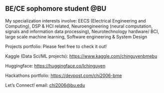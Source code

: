 ## BE/CE sophomore student @BU
My specialization interests involve: EECS (Electrical Engineering and Computing), DSP & HCI related, Neuroengineering (neural computation, signals and information data processing), Neurotechnology hardware/ BCI, large scale machine learning, Software engineering & System Design 

Projects portfolio: Please feel free to check it out!

Kaggle (Data Sci/ML projects): https://www.kaggle.com/chinguyenbmebu

Huggingface: https://huggingface.co/lchinguyen


Hackathons portfolio: https://devpost.com/chi2006-bme

Let’s Connect! 
email: chi2006@bu.edu


<!--
**chinguyen1010/chinguyen1010** is a ✨ _special_ ✨ repository because its `README.md` (this file) appears on your GitHub profile.

Here are some ideas to get you started:

- 🔭 I’m currently working on ...
- 🌱 I’m currently learning ...
- 👯 I’m looking to collaborate on ...
- 🤔 I’m looking for help with ...
- 💬 Ask me about ...
- 📫 How to reach me: ...
- 😄 Pronouns: ...
- ⚡ Fun fact: ...
-->
